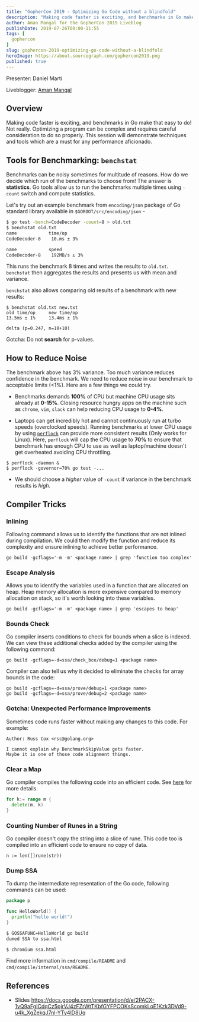 ```yaml
---
title: "GopherCon 2019 - Optimizing Go Code without a blindfold"
description: "Making code faster is exciting, and benchmarks in Go make that easy to do! Not really. Optimizing a program can be complex and requires careful consideration to do so properly. This session will demonstrate techniques and tools which are a must for any performance aficionado."
author: Aman Mangal for the GopherCon 2019 Liveblog
publishDate: 2019-07-26T00:00-11:55
tags: [
  gophercon
]
slug: gophercon-2019-optimizing-go-code-without-a-blindfold
heroImage: https://about.sourcegraph.com/gophercon2019.png
published: true
---
```


Presenter: Daniel Martí

Liveblogger: [Aman Mangal](https://amanmangal.net/)

## Overview

Making code faster is exciting, and benchmarks in Go make that easy to do! Not really. Optimizing a program can be complex and requires careful consideration to do so properly. This session will demonstrate techniques and tools which are a must for any performance aficionado.

## Tools for Benchmarking: `benchstat`

Benchmarks can be noisy sometimes for multitude of reasons. How do we decide which
run of the benchmarks to choose from! The answer is **statistics**. Go tools allow us
to run the benchmarks multiple times using `-count` switch and compute statistics.

Let's try out an example benchmark from `encoding/json` package of Go standard library
available in `$GOROOT/src/encoding/json` -

```bash
$ go test -bench=CodeDecoder -count=8 > old.txt
$ benchstat old.txt
name            time/op
CodeDecoder-8    10.ms ± 3%

name            speed
CodeDecoder-8    192MB/s ± 3%
```

This runs the benchmark 8 times and writes the results to `old.txt`.
`benchstat` then aggregates the results and presents us with mean and variance.

`benchstat` also allows comparing old results of a benchmark with new results:

```
$ benchstat old.txt new.txt
old time/op     new time/op
13.5ms ± 1%     13.4ms ± 1%

delta (p=0.247, n=10+10)
```

Gotcha: Do not **search** for p-values.

## How to Reduce Noise

The benchmark above has 3% variance. Too much variance reduces confidence in the benchmark.
We need to reduce noise in our benchmark to acceptable limits (<1%). Here are a few things
we could try.

* Benchmarks demands **100%** of CPU but machine CPU usage sits already at **0-15%**.
  Closing resource hungry apps on the machine such as `chrome`, `vim`, `slack` can help
  reducing CPU usage to **0-4%**.

* Laptops can get incredibly hot and cannot continuously run at turbo speeds (overclocked speeds).
  Running benchmarks at lower CPU usage by using [`perflock`](https://github.com/aclements/perflock)
  can provide more consistent results (Only works for Linux). Here, `perflock` will cap the
  CPU usage to **70%** to ensure that benchmark has enough CPU to use as well as laptop/machine
  doesn't get overheated avoiding CPU throttling.

```
$ perflock -daemon &
$ perflock -governor=70% go test -...
```

* We should choose a *higher* value of `-count` if variance in the benchmark results is *high*.

## Compiler Tricks

### Inlining

Following command allows us to identify the functions that are not inlined during compilation.
We could then modify the function and reduce its complexity and ensure inlining to achieve
better performance.

```
go build -gcflags='-m -m' <package name> | grep 'function too complex'
```

### Escape Analysis

Allows you to identify the variables used in a function that are allocated on heap.
Heap memory allocation is more expensive compared to memory allocation on stack,
so it's worth looking into these variables.

```
go build -gcflags='-m -m' <package name> | grep 'escapes to heap'
```

### Bounds Check

Go compiler inserts conditions to check for bounds when a slice is indexed.
We can view these additional checks added by the compiler using the following command:

```
go build -gcflags=-d=ssa/check_bce/debug=1 <package name>
```

Compiler can also tell us why it decided to eliminate the checks for array bounds in the code:

```
go build -gcflags=-d=ssa/prove/debug=1 <package name>
go build -gcflags=-d=ssa/prove/debug=2 <package name>
```

### Gotcha: Unexpected Performance Improvements

Sometimes code runs faster without making any changes to this code. For example:

```
Author: Russ Cox <rsc@golang.org>

I cannot explain why BenchmarkSkipValue gets faster.
Maybe it is one of those code alignment things.
```

### Clear a Map

Go compiler compiles the following code into an efficient code.
See [here](https://golang.org/pkg/runtime/?m=all#mapclear) for more details.

```go
for k:= range m {
  delete(m, k)
}
```

### Counting Number of Runes in a String

Go compiler doesn't copy the string into a slice of rune. This code too is compiled
into an efficient code to ensure no copy of data.

```
n := len([]rune(str))
```

### Dump SSA

To dump the intermediate representation of the Go code, following commands can be used:

```go
package p

func HelloWorld() {
  println("hello world!")
}
```

```sh
$ GOSSAFUNC=HelloWorld go build
dumed SSA to ssa.html

$ chromium ssa.html
```

Find more information in `cmd/compile/README` and `cmd/compile/internal/ssa/README`.

## References
* Slides https://docs.google.com/presentation/d/e/2PACX-1vQ9aFgICdqCz5pjrVJ4zFZrWtTKbfGYFPCOKsScomkLoE1Kzk3DVd9-u4k_XgZekqJ7nl-YTy4lD8Uq
